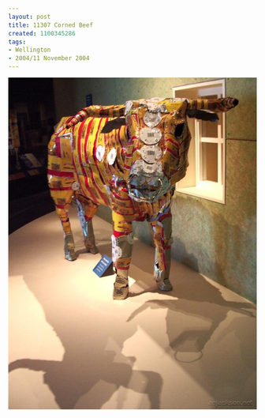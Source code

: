 ```yaml
---
layout: post
title: 11307 Corned Beef
created: 1100345286
tags:
- Wellington
- 2004/11 November 2004
---
```


<img src="/image/images/11307_corned_beef-1499.jpg"/>

